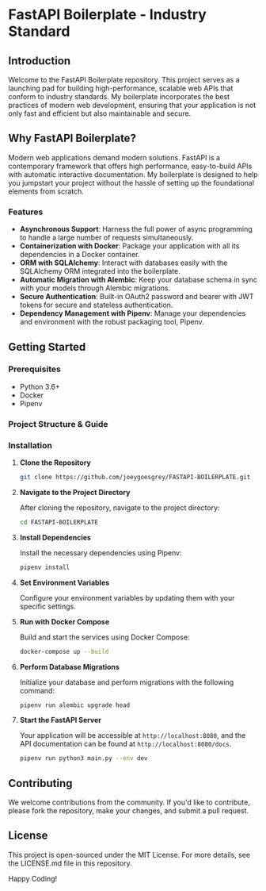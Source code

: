 # FastAPI Boilerplate - Industry Standard

## Introduction

Welcome to the FastAPI Boilerplate repository. This project serves as a launching pad for building high-performance, scalable web APIs that conform to industry standards. My boilerplate incorporates the best practices of modern web development, ensuring that your application is not only fast and efficient but also maintainable and secure.

## Why FastAPI Boilerplate?

Modern web applications demand modern solutions. FastAPI is a contemporary framework that offers high performance, easy-to-build APIs with automatic interactive documentation. My boilerplate is designed to help you jumpstart your project without the hassle of setting up the foundational elements from scratch.

### Features

- **Asynchronous Support**: Harness the full power of async programming to handle a large number of requests simultaneously.
- **Containerization with Docker**: Package your application with all its dependencies in a Docker container.
- **ORM with SQLAlchemy**: Interact with databases easily with the SQLAlchemy ORM integrated into the boilerplate.
- **Automatic Migration with Alembic**: Keep your database schema in sync with your models through Alembic migrations.
- **Secure Authentication**: Built-in OAuth2 password and bearer with JWT tokens for secure and stateless authentication.
- **Dependency Management with Pipenv**: Manage your dependencies and environment with the robust packaging tool, Pipenv.

## Getting Started

### Prerequisites

- Python 3.6+
- Docker
- Pipenv


### Project Structure & Guide


<!-- ├── alembic.ini                                # File: Configuration file for Alembic (database migrations)
├── app/                                       # Directory: Main application directory
│   ├── api/                                   # Directory: API routes and endpoints
│   │   ├── auth_routers/                      # Directory: Authentication-related routes
│   │   │   ├── __init__.py                    # File: Initializes Python package for auth_routers
│   │   │   └── routes.py                      # File: Authentication routes definitions
│   │   └── __init__.py                        # File: Initializes Python package for the API module
│   ├── core/                                  # Directory: Core application components (configurations, database connection, etc.)
│   │   ├── config.py                          # File: Configuration settings (database URLs, secrets)
│   │   ├── db/                                # Directory: Database-related modules (session management, mixins, transactions)
│   │   │   ├── __init__.py                    # File: Initializes Python package for the db module
│   │   │   ├── mixins/                        # Directory: Mixins for database models (e.g., timestamp mixin)
│   │   │   │   ├── __init__.py                # File: Initializes Python package for mixins
│   │   │   │   └── timestamp_mixin.py         # File: Mixin for adding timestamp fields to models if inherited
│   │   │   ├── session.py                     # File: Database session management
│   │   │   ├── standalone_session.py          # File: Standalone session management for async tasks
│   │   │   └── transactional.py               # File: Transactional decorators for database operations
│   │   ├── dependencies/                      # Directory: Dependency-related modules (logging, permissions)
│   │   │   ├── __init__.py                    # File: Initializes Python package for dependencies
│   │   │   ├── logging.py                     # File: Logging dependencies
│   │   │   └── permission.py                  # File: Permission checking dependencies
│   │   ├── exceptions/                        # Directory: Custom exceptions
│   │   │   ├── base.py                        # File: Base exception class
│   │   │   ├── __init__.py                    # File: Initializes Python package for exceptions
│   │   │   └── token.py                       # File: Token-related exceptions
│   │   ├── __init__.py                        # File: Initializes Python package for the core module
│   │   ├── middlewares/                       # Directory: Middleware components (authentication, logging, SQLAlchemy session management)
│   │   │   ├── authentication.py              # File: Authentication middleware
│   │   │   ├── __init__.py                    # File: Initializes Python package for middlewares
│   │   │   ├── response_log.py                # File: Response logging middleware
│   │   │   └── sqlalchemy.py                  # File: SQLAlchemy session middleware
│   │   ├── repository/                        # Directory: Repository layer for abstracting database operations
│   │   │   ├── base.py                        # File: Base repository class
│   │   │   ├── enum.py                        # File: Enumerations used in repositories
│   │   │   └── __init__.py                    # File: Initializes Python package for the repository module
│   │   └── utils/                             # Directory: Utility functions and helpers
│   │       ├── __init__.py                    # File: Initializes Python package for utils
│   │       ├── password_utils.py              # File: Password-related utilities
│   │       ├── token_helper.py                # File: Token generation and validation helpers
│   │       └── validator.py                   # File: Input validation helpers
│   ├── __init__.py                            # File: Initializes Python package for the app module
│   ├── models/                                # Directory: Database models
│   │   ├── __init__.py                        # File: Initializes Python package for models
│   │   └── models.py                          # File: Model definitions
│   ├── schemas/                               # Directory: Pydantic schemas for request and response validation
│   │   ├── api_main_schemas/                  # Directory: Main API schemas
│   │   │   ├── __init__.py                    # File: Initializes Python package for api_main_schemas
│   │   │   └── schemas.py                     # File: Schema definitions for main API
│   │   └── auth_schemas/                      # Directory: Authentication-related schemas
│   │       ├── __init__.py                    # File: Initializes Python package for auth_schemas
│   │       └── schema.py                      # File: Schema definitions for authentication
│   └── server.py                              # File: ASGI server configuration
├── docker-compose.yml                         # File: Docker Compose configuration for local development
├── Dockerfile                                 # File: Dockerfile for containerizing the application
├── main.py                                    # File: Entry point for the FastAPI application
├── migrations/                                # Directory: Database migration scripts (managed by Alembic)
│   ├── env.py                                 # File: Alembic environment setup
│   ├── README                                 # File: Instructions for migration management
│   ├── script.py.mako                         # File: Template for generating Alembic migration files
│   └── versions/                              # Directory: Directory for migration version scripts
├── Pipfile                                    # File: Pipenv file for managing dependencies
├── Pipfile.lock                               # File: Lockfile for dependencies, ensures repeatable installations
├── README.md                                  # File: Project README with instructions and information
├── tests/                                     # Directory: Unit and integration tests
│   └── __init__.py                            # File: Initializes Python package for tests
├── TODO-FASTAPI                               # File: File for tracking TODO items for the project
└── Uploads/                                   # Directory: Directory for storing uploaded files (if any) -->


### Installation

1. **Clone the Repository**

   ```bash
   git clone https://github.com/joeygoesgrey/FASTAPI-BOILERPLATE.git
   ```

2. **Navigate to the Project Directory**

   After cloning the repository, navigate to the project directory:

   ```bash
   cd FASTAPI-BOILERPLATE
   ```

3. **Install Dependencies**

   Install the necessary dependencies using Pipenv:

   ```bash
   pipenv install
   ```

4. **Set Environment Variables**

   Configure your environment variables by updating them with your specific settings.

5. **Run with Docker Compose**

   Build and start the services using Docker Compose:

   ```bash
   docker-compose up --build
   ```

6. **Perform Database Migrations**

   Initialize your database and perform migrations with the following command:

   ```bash
   pipenv run alembic upgrade head
   ```

7. **Start the FastAPI Server**

   Your application will be accessible at `http://localhost:8080`, and the API documentation can be found at `http://localhost:8080/docs`.

   ```bash
   pipenv run python3 main.py --env dev
   ```

## Contributing

We welcome contributions from the community. If you'd like to contribute, please fork the repository, make your changes, and submit a pull request.

## License

This project is open-sourced under the MIT License. For more details, see the LICENSE.md file in this repository.

Happy Coding!
